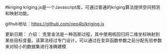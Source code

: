 #kriging
	kriging.js是一个Javascript库，可通过普通的kriging算法提供空间预测和映射功能。

github地址：https://github.com/oeo4b/kriging.js

更新日期：
介绍：
  克里金法是一种高斯过程，其中使用核回归将二维坐标映射到某些目标变量。该算法经过专门设计，可以通过在变异函数参数之前分配先验参数来对较小的数据集进行准确建模